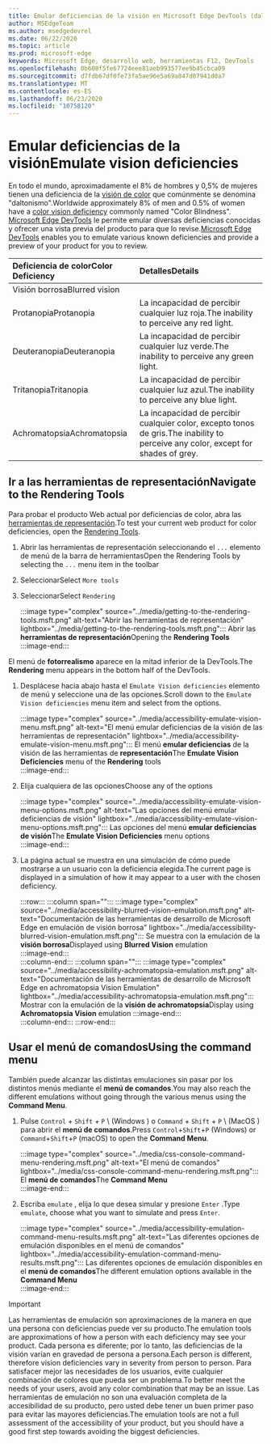 ```yaml
---
title: Emular deficiencias de la visión en Microsoft Edge DevTools (daltonismo)
author: MSEdgeTeam
ms.author: msedgedevrel
ms.date: 06/22/2020
ms.topic: article
ms.prod: microsoft-edge
keywords: Microsoft Edge, desarrollo web, herramientas F12, DevTools
ms.openlocfilehash: 0b608f5fe67724eee81aeb993577ee9b45cbca09
ms.sourcegitcommit: d7fdb67df0fe73fa5ae96e5a69a847d07941d0a7
ms.translationtype: MT
ms.contentlocale: es-ES
ms.lasthandoff: 06/23/2020
ms.locfileid: "10758120"
---
```

# <span data-ttu-id="0febf-103">Emular deficiencias de la visión</span><span class="sxs-lookup"><span data-stu-id="0febf-103">Emulate vision deficiencies</span></span>

<span data-ttu-id="0febf-104">En todo el mundo, aproximadamente el 8% de hombres y 0,5% de mujeres tienen una deficiencia de la [visión de color][ColorblindawarenessMain] que comúnmente se denomina "daltonismo".</span><span class="sxs-lookup"><span data-stu-id="0febf-104">Worldwide approximately 8% of men and 0.5% of women have a [color vision deficiency][ColorblindawarenessMain] commonly named "Color Blindness".</span></span>  <span data-ttu-id="0febf-105">[Microsoft Edge DevTools][MicrosoftEdgeDevTools] le permite emular diversas deficiencias conocidas y ofrecer una vista previa del producto para que lo revise.</span><span class="sxs-lookup"><span data-stu-id="0febf-105">[Microsoft Edge DevTools][MicrosoftEdgeDevTools] enables you to emulate various known deficiencies and provide a preview of your product for you to review.</span></span>  

| <span data-ttu-id="0febf-106">Deficiencia de color</span><span class="sxs-lookup"><span data-stu-id="0febf-106">Color Deficiency</span></span> | <span data-ttu-id="0febf-107">Detalles</span><span class="sxs-lookup"><span data-stu-id="0febf-107">Details</span></span> |  
|:--- |:--- |  
| <span data-ttu-id="0febf-108">Visión borrosa</span><span class="sxs-lookup"><span data-stu-id="0febf-108">Blurred vision</span></span> |  |   
| <span data-ttu-id="0febf-109">Protanopia</span><span class="sxs-lookup"><span data-stu-id="0febf-109">Protanopia</span></span> | <span data-ttu-id="0febf-110">La incapacidad de percibir cualquier luz roja.</span><span class="sxs-lookup"><span data-stu-id="0febf-110">The inability to perceive any red light.</span></span> |  
| <span data-ttu-id="0febf-111">Deuteranopia</span><span class="sxs-lookup"><span data-stu-id="0febf-111">Deuteranopia</span></span> | <span data-ttu-id="0febf-112">La incapacidad de percibir cualquier luz verde.</span><span class="sxs-lookup"><span data-stu-id="0febf-112">The inability to perceive any green light.</span></span> |  
| <span data-ttu-id="0febf-113">Tritanopia</span><span class="sxs-lookup"><span data-stu-id="0febf-113">Tritanopia</span></span> | <span data-ttu-id="0febf-114">La incapacidad de percibir cualquier luz azul.</span><span class="sxs-lookup"><span data-stu-id="0febf-114">The inability to perceive any blue light.</span></span> |  
| <span data-ttu-id="0febf-115">Achromatopsia</span><span class="sxs-lookup"><span data-stu-id="0febf-115">Achromatopsia</span></span> | <span data-ttu-id="0febf-116">La incapacidad de percibir cualquier color, excepto tonos de gris.</span><span class="sxs-lookup"><span data-stu-id="0febf-116">The inability to perceive any color, except for shades of grey.</span></span> |  

## <span data-ttu-id="0febf-117">Ir a las herramientas de representación</span><span class="sxs-lookup"><span data-stu-id="0febf-117">Navigate to the Rendering Tools</span></span>  

<span data-ttu-id="0febf-118">Para probar el producto Web actual por deficiencias de color, abra las [herramientas de representación][RenderingTools].</span><span class="sxs-lookup"><span data-stu-id="0febf-118">To test your current web product for color deficiencies, open the [Rendering Tools][RenderingTools].</span></span>  

1.  <span data-ttu-id="0febf-119">Abrir las herramientas de representación seleccionando el `...` elemento de menú de la barra de herramientas</span><span class="sxs-lookup"><span data-stu-id="0febf-119">Open the Rendering Tools by selecting the `...` menu item in the toolbar</span></span>  
1.  <span data-ttu-id="0febf-120">Seleccionar</span><span class="sxs-lookup"><span data-stu-id="0febf-120">Select</span></span> `More tools`  
1.  <span data-ttu-id="0febf-121">Seleccionar</span><span class="sxs-lookup"><span data-stu-id="0febf-121">Select</span></span> `Rendering`  
    
    :::image type="complex" source="../media/getting-to-the-rendering-tools.msft.png" alt-text="Abrir las herramientas de representación" lightbox="../media/getting-to-the-rendering-tools.msft.png":::
       <span data-ttu-id="0febf-123">Abrir las **herramientas de representación**</span><span class="sxs-lookup"><span data-stu-id="0febf-123">Opening the **Rendering Tools**</span></span>  
    :::image-end:::  

<span data-ttu-id="0febf-124">El menú de **fotorrealismo** aparece en la mitad inferior de la DevTools.</span><span class="sxs-lookup"><span data-stu-id="0febf-124">The **Rendering** menu appears in the bottom half of the DevTools.</span></span>  

1.  <span data-ttu-id="0febf-125">Desplácese hacia abajo hasta el `Emulate Vision deficiencies` elemento de menú y seleccione una de las opciones.</span><span class="sxs-lookup"><span data-stu-id="0febf-125">Scroll down to the `Emulate Vision deficiencies` menu item and select from the options.</span></span>  
    
    :::image type="complex" source="../media/accessibility-emulate-vision-menu.msft.png" alt-text="El menú emular deficiencias de la visión de las herramientas de representación" lightbox="../media/accessibility-emulate-vision-menu.msft.png":::
       <span data-ttu-id="0febf-127">El menú **emular deficiencias** de la visión de las herramientas de **representación**</span><span class="sxs-lookup"><span data-stu-id="0febf-127">The **Emulate Vision Deficiencies** menu of the **Rendering** tools</span></span>  
    :::image-end:::  
    
1.  <span data-ttu-id="0febf-128">Elija cualquiera de las opciones</span><span class="sxs-lookup"><span data-stu-id="0febf-128">Choose any of the options</span></span>  
    
    :::image type="complex" source="../media/accessibility-emulate-vision-menu-options.msft.png" alt-text="Las opciones del menú emular deficiencias de visión" lightbox="../media/accessibility-emulate-vision-menu-options.msft.png":::
       <span data-ttu-id="0febf-130">Las opciones del menú **emular deficiencias de visión**</span><span class="sxs-lookup"><span data-stu-id="0febf-130">The **Emulate Vision Deficiencies** menu options</span></span>  
    :::image-end:::  
    
1.  <span data-ttu-id="0febf-131">La página actual se muestra en una simulación de cómo puede mostrarse a un usuario con la deficiencia elegida.</span><span class="sxs-lookup"><span data-stu-id="0febf-131">The current page is displayed in a simulation of how it may appear to a user with the chosen deficiency.</span></span>  

    :::row:::
       :::column span="":::
          :::image type="complex" source="../media/accessibility-blurred-vision-emulation.msft.png" alt-text="Documentación de las herramientas de desarrollo de Microsoft Edge en emulación de visión borrosa" lightbox="../media/accessibility-blurred-vision-emulation.msft.png":::
             <span data-ttu-id="0febf-133">Se muestra con la emulación de la **visión borrosa**</span><span class="sxs-lookup"><span data-stu-id="0febf-133">Displayed using **Blurred Vision** emulation</span></span>  
          :::image-end:::  
       :::column-end:::
       :::column span="":::
          :::image type="complex" source="../media/accessibility-achromatopsia-emulation.msft.png" alt-text="Documentación de las herramientas de desarrollo de Microsoft Edge en achromatopsia Vision Emulation" lightbox="../media/accessibility-achromatopsia-emulation.msft.png":::
             <span data-ttu-id="0febf-135">Mostrar con la emulación de la **visión de achromatopsia**</span><span class="sxs-lookup"><span data-stu-id="0febf-135">Display using **Achromatopsia Vision** emulation</span></span> :::image-end:::  
       :::column-end:::
    :::row-end:::
    
## <span data-ttu-id="0febf-136">Usar el menú de comandos</span><span class="sxs-lookup"><span data-stu-id="0febf-136">Using the command menu</span></span>  

<span data-ttu-id="0febf-137">También puede alcanzar las distintas emulaciones sin pasar por los distintos menús mediante el **menú de comandos**.</span><span class="sxs-lookup"><span data-stu-id="0febf-137">You may also reach the different emulations without going through the various menus using the **Command Menu**.</span></span>  

1.  <span data-ttu-id="0febf-138">Pulse `Control` + `Shift` + `P` \ (Windows \) o `Command` + `Shift` + `P` \ (MacOS \) para abrir el **menú de comandos**.</span><span class="sxs-lookup"><span data-stu-id="0febf-138">Press `Control`+`Shift`+`P` \(Windows\) or `Command`+`Shift`+`P` \(macOS\) to open the **Command Menu**.</span></span>  
    
    :::image type="complex" source="../media/css-console-command-menu-rendering.msft.png" alt-text="El menú de comandos" lightbox="../media/css-console-command-menu-rendering.msft.png":::
       <span data-ttu-id="0febf-140">El **menú de comandos**</span><span class="sxs-lookup"><span data-stu-id="0febf-140">The **Command Menu**</span></span>  
    :::image-end:::  
    
1.  <span data-ttu-id="0febf-141">Escriba `emulate` , elija lo que desea simular y presione `Enter` .</span><span class="sxs-lookup"><span data-stu-id="0febf-141">Type `emulate`, choose what you want to simulate and press `Enter`.</span></span>  
    
    :::image type="complex" source="../media/accessibility-emulation-command-menu-results.msft.png" alt-text="Las diferentes opciones de emulación disponibles en el menú de comandos" lightbox="../media/accessibility-emulation-command-menu-results.msft.png":::
       <span data-ttu-id="0febf-143">Las diferentes opciones de emulación disponibles en el **menú de comandos**</span><span class="sxs-lookup"><span data-stu-id="0febf-143">The different emulation options available in the **Command Menu**</span></span>  
    :::image-end:::  
    
> [!IMPORTANT]
> <span data-ttu-id="0febf-144">Las herramientas de emulación son aproximaciones de la manera en que una persona con deficiencias puede ver su producto.</span><span class="sxs-lookup"><span data-stu-id="0febf-144">The emulation tools are approximations of how a person with each deficiency may see your product.</span></span>  <span data-ttu-id="0febf-145">Cada persona es diferente; por lo tanto, las deficiencias de la visión varían en gravedad de persona a persona.</span><span class="sxs-lookup"><span data-stu-id="0febf-145">Each person is different, therefore vision deficiencies vary in severity from person to person.</span></span>  <span data-ttu-id="0febf-146">Para satisfacer mejor las necesidades de los usuarios, evite cualquier combinación de colores que pueda ser un problema.</span><span class="sxs-lookup"><span data-stu-id="0febf-146">To better meet the needs of your users, avoid any color combination that may be an issue.</span></span>  <span data-ttu-id="0febf-147">Las herramientas de emulación no son una evaluación completa de la accesibilidad de su producto, pero usted debe tener un buen primer paso para evitar las mayores deficiencias.</span><span class="sxs-lookup"><span data-stu-id="0febf-147">The emulation tools are not a full assessment of the accessibility of your product, but you should have a good first step towards avoiding the biggest deficiencies.</span></span>  

<!-- links -->  

[MicrosoftEdgeDevTools]: /microsoft-edge/devtools-guide-chromium "Herramientas para desarrolladores de Microsoft Edge (cromo)"  
[ColorblindawarenessMain]: http://www.colourblindawareness.org "La organización de conocimiento de colores ciegos"  
[AmfcbMain]: https://www.amfcb.org "American Foundation para el color Blind (AFCB)"  
[RenderingTools]: /microsoft-edge/devtools-guide-chromium/rendering-tools "Herramientas de representación de Microsoft Edge (cromo)"  

